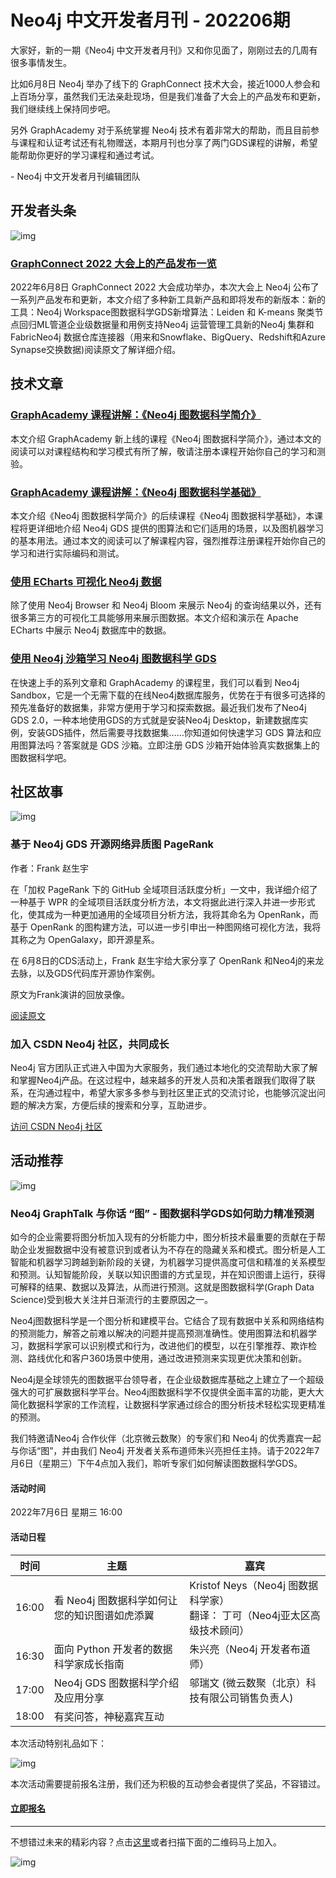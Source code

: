 # Neo4j 中文开发者月刊 - 202206期

大家好，新的一期《Neo4j 中文开发者月刊》又和你见面了，刚刚过去的几周有很多事情发生。

比如6月8日 Neo4j 举办了线下的 GraphConnect 技术大会，接近1000人参会和上百场分享，虽然我们无法亲赴现场，但是我们准备了大会上的产品发布和更新，我们继续线上保持同步吧。

另外 GraphAcademy 对于系统掌握 Neo4j 技术有着非常大的帮助，而且目前参与课程和认证考试还有礼物赠送，本期月刊也分享了两门GDS课程的讲解，希望能帮助你更好的学习课程和通过考试。

\- Neo4j 中文开发者月刊编辑团队 

## 开发者头条

![img](dev-newsletter-june/o5yzNSseO2z0OBa6yiIKR4hIEtvjQ8_iu62qWbNNSrsRg6CYwlF9W6oUfqBj9JcBaXkRkK_YAOPMTqk3UiqyqBIypFAKor2HJrpiE-eJvYQFj3oOKqafcopddS27zy4l7bgWD0JTU0pW1K6fYA.png)

### [GraphConnect 2022 大会上的产品发布一览](https://blog.csdn.net/neo4jdev/article/details/125374951)

2022年6月8日 GraphConnect 2022 大会成功举办，本次大会上 Neo4j 公布了一系列产品发布和更新，本文介绍了多种新工具新产品和即将发布的新版本：新的工具：Neo4j Workspace图数据科学GDS新增算法：Leiden 和 K-means 聚类节点回归ML管道企业级数据量和用例支持Neo4j 运营管理工具新的Neo4j 集群和FabricNeo4j 数据仓库连接器（用来和Snowflake、BigQuery、Redshift和Azure Synapse交换数据)阅读原文了解详细介绍。

## 技术文章

### [GraphAcademy 课程讲解：《Neo4j 图数据科学简介》](https://neo4j.blog.csdn.net/article/details/125102073)

本文介绍 GraphAcademy 新上线的课程《Neo4j 图数据科学简介》，通过本文的阅读可以对课程结构和学习模式有所了解，敬请注册本课程开始你自己的学习和测验。

### [GraphAcademy 课程讲解：《Neo4j 图数据科学基础》](https://neo4j.blog.csdn.net/article/details/125214843)

本文介绍《Neo4j 图数据科学简介》的后续课程《Neo4j 图数据科学基础》，本课程将更详细地介绍 Neo4j GDS 提供的图算法和它们适用的场景，以及图机器学习的基本用法。通过本文的阅读可以了解课程内容，强烈推荐注册课程开始你自己的学习和进行实际编码和测试。

### [使用 ECharts 可视化 Neo4j 数据](https://neo4j.blog.csdn.net/article/details/125320398)

除了使用 Neo4j Browser 和 Neo4j Bloom 来展示 Neo4j 的查询结果以外，还有很多第三方的可视化工具能够用来展示图数据。本文介绍和演示在 Apache ECharts 中展示 Neo4j 数据库中的数据。

### [使用 Neo4j 沙箱学习 Neo4j 图数据科学 GDS](https://neo4j.blog.csdn.net/article/details/125112256)

在快速上手的系列文章和 GraphAcademy 的课程里，我们可以看到 Neo4j Sandbox，它是一个无需下载的在线Neo4j数据库服务，优势在于有很多可选择的预先准备好的数据集，非常方便用于学习和探索数据。最近我们发布了Neo4j GDS 2.0，一种本地使用GDS的方式就是安装Neo4j Desktop，新建数据库实例，安装GDS插件，然后需要寻找数据集……你知道如何快速学习 GDS 算法和应用图算法吗？答案就是 GDS 沙箱。立即注册 GDS 沙箱开始体验真实数据集上的图数据科学吧。

## 社区故事

![img](dev-newsletter-june/dPDs5-ouq7L8tOQ_NLmWiC3mJ2KUljQSmQ5lbhMK-q6bMIqP6cLXmCPhXEFdELEzpfEWD-am_1qub5XkDnolVt-UwnS_EOD0GTkxOZfa6hmesxnPMxZYtzM03RqaxM06HMo5i7scm1EOjdYd5w.png)

### 基于 Neo4j GDS 开源网络异质图 PageRank

作者：Frank 赵生宇

在「加权 PageRank 下的 GitHub 全域项目活跃度分析」一文中，我详细介绍了一种基于 WPR 的全域项目活跃度分析方法，本文将据此进行深入并进一步形式化，使其成为一种更加通用的全域项目分析方法，我将其命名为 OpenRank，而基于 OpenRank 的图构建方法，可以进一步引申出一种图网络可视化方法，我将其称之为 OpenGalaxy，即开源星系。

在 6月8日的CDS活动上，Frank 赵生宇给大家分享了 OpenRank 和Neo4j的来龙去脉，以及GDS代码库开源协作案例。

原文为Frank演讲的回放录像。

[阅读原文](https://www.bilibili.com/video/BV1FW4y1k7Wf/?t=34m17s)

### 加入 CSDN Neo4j 社区，共同成长

Neo4j 官方团队正式进入中国为大家服务，我们通过本地化的交流帮助大家了解和掌握Neo4j产品。在这过程中，越来越多的开发人员和决策者跟我们取得了联系，在沟通过程中，希望大家多多参与到社区里正式的交流讨论，也能够沉淀出问题的解决方案，方便后续的搜索和分享，互助进步。

[访问 CSDN Neo4j 社区](https://bbs.csdn.net/forums/neo4j)

## 活动推荐

![img](dev-newsletter-june/MqmzucPC_qDMTXMjQse1IF3pUgzbKBa6sg690nNulUOObQk9vleDOQKRWQWX36MUFO2rxQCpQPBmvQAKPHE2w3Q2qraRDywnUOn_27SuYE5liycmnd2gk154oVwL7VGHkE7CWPxETURzuX2rig.jpeg)

### Neo4j GraphTalk 与你话 “图” - 图数据科学GDS如何助力精准预测

如今的企业需要将图分析加入现有的分析能力中，图分析技术最重要的贡献在于帮助企业发掘数据中没有被意识到或者认为不存在的隐藏关系和模式。图分析是人工智能和机器学习跨越到新阶段的关键，为机器学习提供高度可信和精准的关系模型和预测。认知智能阶段，关联以知识图谱的方式呈现，并在知识图谱上运行，获得可解释的结果、数据以及算法，从而进行预测。这就是图数据科学(Graph Data Science)受到极大关注并日渐流行的主要原因之一。

Neo4j图数据科学是一个图分析和建模平台。它结合了现有数据中关系和网络结构的预测能力，解答之前难以解决的问题并提高预测准确性。使用图算法和机器学习，数据科学家可以识别模式和行为，改进他们的模型，以在引擎推荐、欺诈检测、路线优化和客户360场景中使用，通过改进预测来实现更优决策和创新。 

Neo4j是全球领先的图数据平台领导者，在企业级数据库基础之上建立了一个超级强大的可扩展数据科学平台。Neo4j图数据科学不仅提供全面丰富的功能，更大大简化数据科学家的工作流程，让数据科学家通过综合的图分析技术轻松实现更精准的预测。

我们特邀请Neo4j 合作伙伴（北京微云数聚）的专家们和 Neo4j 的优秀嘉宾一起与你话“图”，并由我们 Neo4j 开发者关系布道师朱兴亮担任主持。请于2022年7月6日（星期三）下午4点加入我们，聆听专家们如何解读图数据科学GDS。

#### **活动时间**

2022年7月6日 星期三 16:00

#### 活动日程

| 时间  | 主题                                          | 嘉宾                                                         |
| ----- | --------------------------------------------- | ------------------------------------------------------------ |
| 16:00 | 看 Neo4j 图数据科学如何让您的知识图谱如虎添翼 | Kristof Neys（Neo4j 图数据科学家）<br />翻译： 丁可（Neo4j亚太区高级技术顾问） |
| 16:30 | 面向 Python 开发者的数据科学家成长指南        | 朱兴亮（Neo4j 开发者布道师）                                 |
| 17:00 | Neo4j GDS 图数据科学介绍及应用分享            | 邬瑞文 (微云数聚（北京）科技有限公司销售负责人)              |
| 18:00 | 有奖问答，神秘嘉宾互动                        |                                                              |

本次活动特别礼品如下：

![img](dev-newsletter-june/R-pnZbMHfHiYpVrCSoCaeAld-q_cXwFOi2MMDpi2zUfRThc-w2D2y2bRxT7Bj4wSsyqFJD7HqbchY3ikXVsN7MjZF_C40V6_FRzXjAsP8o2gxm569q11GjzigTwompnb4JyqJP0L6QktrOWyxw.png)

本次活动需要提前报名注册，我们还为积极的互动参会者提供了奖品，不容错过。

#### [立即报名](http://dataintelligencetribe.mikecrm.com/H81tW1J)

---

不想错过未来的精彩内容？点击[这里](https://go.neo4j.com/china-opt-in.html)或者扫描下面的二维码马上加入。

![img](dev-newsletter-june/AK_CYVIsl2Q9QWjQakyNnrAPsmPtdGbqP6-AjsT2MYN9_coaenq6dm8urQYlj0gaVZG-jHJ8df43h9aTTZWUd0nK8DqFi2Y9q23k1VR4RbUwi_QyKMgfzNN3IOkxfp2dnnuKdiz4FybGiNTNyA.png)